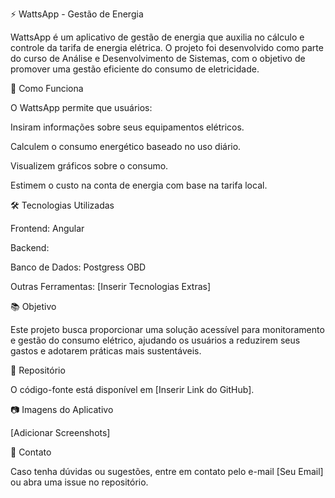 ⚡ WattsApp - Gestão de Energia

WattsApp é um aplicativo de gestão de energia que auxilia no cálculo e controle da tarifa de energia elétrica. O projeto foi desenvolvido como parte do curso de Análise e Desenvolvimento de Sistemas, com o objetivo de promover uma gestão eficiente do consumo de eletricidade.

🚀 Como Funciona

O WattsApp permite que usuários:

Insiram informações sobre seus equipamentos elétricos.

Calculem o consumo energético baseado no uso diário.

Visualizem gráficos sobre o consumo.

Estimem o custo na conta de energia com base na tarifa local.

🛠️ Tecnologias Utilizadas

Frontend: Angular

Backend: 

Banco de Dados: Postgress OBD

Outras Ferramentas: [Inserir Tecnologias Extras]

📚 Objetivo

Este projeto busca proporcionar uma solução acessível para monitoramento e gestão do consumo elétrico, ajudando os usuários a reduzirem seus gastos e adotarem práticas mais sustentáveis.

📂 Repositório

O código-fonte está disponível em [Inserir Link do GitHub].

📷 Imagens do Aplicativo

[Adicionar Screenshots]

📩 Contato

Caso tenha dúvidas ou sugestões, entre em contato pelo e-mail [Seu Email] ou abra uma issue no repositório.
